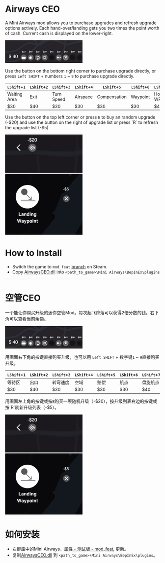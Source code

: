 # Airways CEO

A Mini Airways mod allows you to purchase upgrades and refresh upgrade options actively. Each hand-over/landing gets you two times the point worth of cash. Current cash is displayed on the lower-right.

<img src="ui1.png" width=50% height=50%>

Use the button on the bottom right corner to purchase upgrade directly, or press `Left SHIFT` + numbers `1` ~ `9` to purchase upgrade directly. 

| `LShift`+`1`     | `LShift`+`2` | `LShift`+`3`   | `LShift`+`4` | `LShift`+`5`     | `LShift`+`6` | `LShift`+`7`  | `LShift`+`8`   | `LShift`+`9`   |
|------------------|--------------|----------------|--------------|------------------|--------------|---------------|----------------|----------------|
|   Waiting Area   |   Exit       |   Turn Speed   |   Airspace   |   Compensation   |   Waypoint   |   Holding WP  |   Landing WP   |   Takeoff WP   |
|   $30            |   $40        |   $30          |   $30        |   $30            |   $30        |   $40         |   $50          |   $50          |

Use the button on the top left corner or press `B` to buy an random upgrade (-$20) and use the button on the right of upgrade list or press `R` to refresh the upgrade list (-$5).

<img src="ui2.png" width=50% height=50%>

<img src="ui3.png" width=50% height=50%>

# How to Install

- Switch the game to `mod_feat` [branch](https://partner.steamgames.com/doc/store/application/branches?) on Steam.
- Copy [AirwaysCEO.dll](https://github.com/ericpzh/AirwaysCEO/blob/main/bin/Debug/netstandard2.1/AirwaysCEO.dll) into `<path_to_game>\Mini Airways\BepInEx\plugins`

***

# 空管CEO

一个能让你购买升级的迷你空管Mod。每次起飞降落可以获得2倍分数的钱。右下角可以查看当前余额。

<img src="ui1.png" width=50% height=50%>

用画面右下角的按键直接购买升级，也可以用 `Left SHIFT` + 数字键`1` ~ `9`直接购买升级。

| `LShift`+`1`     | `LShift`+`2` | `LShift`+`3`   | `LShift`+`4` | `LShift`+`5`     | `LShift`+`6` | `LShift`+`7`  | `LShift`+`8`   | `LShift`+`9`   |
|----------|----------|----------|----------|----------|----------|----------|----------|----------|
| 等待区   | 出口     | 转弯速度 | 空域     | 赔偿     | 航点     | 盘旋航点 | 降落航点 | 起飞航点 |
| $30      | $40      | $30      | $30      | $30      | $30      | $40      | $50      | $50      |


用画面左上角的按键或按`B`购买一项随机升级（-$20），按升级列表右边的按键或按`R`刷新升级列表（-$5）。

<img src="ui2.png" width=50% height=50%>

<img src="ui3.png" width=50% height=50%>

# 如何安装

- 右键库中的Mini Airways，[属性 - 测试版 - mod_feat](https://partner.steamgames.com/doc/store/application/branches?l=schinese), 更新。
- 复制[AirwaysCEO.dll](https://github.com/ericpzh/AirwaysCEO/blob/main/bin/Debug/netstandard2.1/AirwaysCEO.dll) 到 `<path_to_game>\Mini Airways\BepInEx\plugins`。
